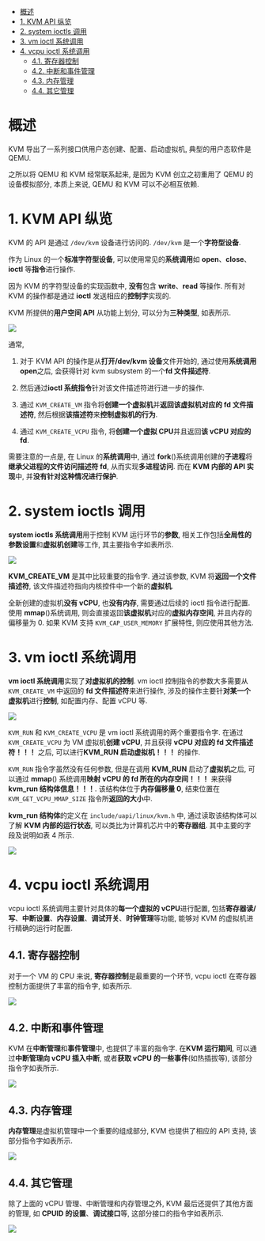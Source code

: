 
<!-- @import "[TOC]" {cmd="toc" depthFrom=1 depthTo=6 orderedList=false} -->

<!-- code_chunk_output -->

- [概述](#概述)
- [1. KVM API 纵览](#1-kvm-api-纵览)
- [2. system ioctls 调用](#2-system-ioctls-调用)
- [3. vm ioctl 系统调用](#3-vm-ioctl-系统调用)
- [4. vcpu ioctl 系统调用](#4-vcpu-ioctl-系统调用)
  - [4.1. 寄存器控制](#41-寄存器控制)
  - [4.2. 中断和事件管理](#42-中断和事件管理)
  - [4.3. 内存管理](#43-内存管理)
  - [4.4. 其它管理](#44-其它管理)

<!-- /code_chunk_output -->

# 概述

KVM 导出了一系列接口供用户态创建、配置、启动虚拟机, 典型的用户态软件是QEMU.

之所以将 QEMU 和 KVM 经常联系起来, 是因为 KVM 创立之初重用了 QEMU 的设备模拟部分, 本质上来说, QEMU 和 KVM 可以不必相互依赖.

# 1. KVM API 纵览

KVM 的 API 是通过 `/dev/kvm` 设备进行访问的. `/dev/kvm` 是一个**字符型设备**.

作为 Linux 的一个**标准字符型设备**, 可以使用常见的**系统调用**如 **open**、**close**、**ioctl** 等**指令**进行操作.

因为 KVM 的字符型设备的实现函数中, **没有**包含 **write**、**read** 等操作. 所有对 KVM 的操作都是通过 **ioctl** 发送相应的**控制字**实现的.

KVM 所提供的**用户空间 API** 从功能上划分, 可以分为**三种类型**, 如表所示.

![](./images/2019-07-05-18-42-39.png)

通常,

1) 对于 KVM API 的操作是从**打开/dev/kvm 设备**文件开始的, 通过使用**系统调用 open**之后, 会获得针对 kvm subsystem 的一个**fd 文件描述符**.

2) 然后通过**ioctl 系统指令**针对该文件描述符进行进一步的操作.

3) 通过 `KVM_CREATE_VM` 指令将**创建一个虚拟机**并**返回该虚拟机对应的 fd 文件描述符**, 然后根据**该描述符**来**控制虚拟机的行为**.

4) 通过 `KVM_CREATE_VCPU` 指令, 将**创建一个虚拟 CPU**并且返回**该 vCPU 对应的 fd**.

需要注意的一点是, 在 Linux 的**系统调用**中, 通过 **fork**()系统调用创建的**子进程**将**继承父进程的文件访问描述符 fd**, 从而实现**多进程访问**. 而在 **KVM 内部的 API 实现**中, 并**没有针对这种情况进行保护**.

# 2. system ioctls 调用

**system ioctls 系统调用**用于控制 KVM 运行环节的**参数**, 相关工作包括**全局性的参数设置**和**虚拟机创建**等工作, 其主要指令字如表所示.

![](./images/2019-07-05-18-44-42.png)

**KVM\_CREATE\_VM** 是其中比较重要的指令字. 通过该参数, KVM 将**返回一个文件描述符**, 该文件描述符指向内核控件中一个新的**虚拟机**.

全新创建的虚拟机**没有 vCPU**, 也**没有内存**, 需要通过后续的 ioctl 指令进行配置. 使用 **mmap**()系统调用, 则会直接返回**该虚拟机**对应的**虚拟内存空间**, 并且内存的偏移量为 0. 如果 KVM 支持 `KVM_CAP_USER_MEMORY` 扩展特性, 则应使用其他方法.

# 3. vm ioctl 系统调用

**vm ioctl 系统调用**实现了**对虚拟机的控制**. vm ioctl 控制指令的参数大多需要从 `KVM_CREATE_VM` 中返回的 **fd 文件描述符**来进行操作, 涉及的操作主要针**对某一个虚拟机**进行**控制**, 如配置内存、配置 vCPU 等.

![](./images/2019-07-05-18-45-49.png)

`KVM_RUN` 和 `KVM_CREATE_VCPU` 是 vm ioctl 系统调用的两个重要指令字. 在通过 `KVM_CREATE_VCPU` 为 VM 虚拟机**创建 vCPU**, 并且获得 **vCPU 对应的 fd 文件描述符！！！** 之后, 可以进行**KVM\_RUN 启动虚拟机！！！** 的操作.

`KVM_RUN` 指令字虽然没有任何参数, 但是在调用 **KVM_RUN** 启动了**虚拟机**之后, 可以通过 **mmap**() 系统调用**映射 vCPU 的 fd 所在的内存空间！！！** 来获得 **kvm\_run 结构体信息！！！**. 该结构体位于**内存偏移量 0**, 结束位置在 `KVM_GET_VCPU_MMAP_SIZE` 指令所**返回的大小**中.

**kvm_run 结构体**的定义在 `include/uapi/linux/kvm.h` 中, 通过读取该结构体可以了解 **KVM 内部的运行状态**, 可以类比为计算机芯片中的**寄存器组**. 其中主要的字段及说明如表 4 所示.

![](./images/2019-07-05-18-46-50.png)

# 4. vcpu ioctl 系统调用

vcpu ioctl 系统调用主要针对具体的**每一个虚拟的 vCPU**进行配置, 包括**寄存器读/写**、**中断设置**、**内存设置**、**调试开关**、**时钟管理**等功能, 能够对 KVM 的虚拟机进行精确的运行时配置.

## 4.1. 寄存器控制

对于一个 VM 的 CPU 来说, **寄存器控制**是最重要的一个环节, vcpu ioctl 在寄存器控制方面提供了丰富的指令字, 如表所示.

![](./images/2019-07-05-20-47-33.png)

## 4.2. 中断和事件管理

KVM 在**中断管理**和**事件管理**中, 也提供了丰富的指令字. 在**KVM 运行期间**, 可以通过**中断管理向 vCPU 插入中断**, 或者**获取 vCPU 的一些事件**(如热插拔等), 该部分指令字如表所示.

![](./images/2019-07-05-20-47-48.png)

## 4.3. 内存管理

**内存管理**是虚拟机管理中一个重要的组成部分, KVM 也提供了相应的 API 支持, 该部分指令字如表所示.

![](./images/2019-07-05-20-48-17.png)

## 4.4. 其它管理

除了上面的 vCPU 管理、中断管理和内存管理之外, KVM 最后还提供了其他方面的管理, 如 **CPUID 的设置**、**调试接口**等, 这部分接口的指令字如表所示.

![](./images/2019-07-05-20-48-54.png)